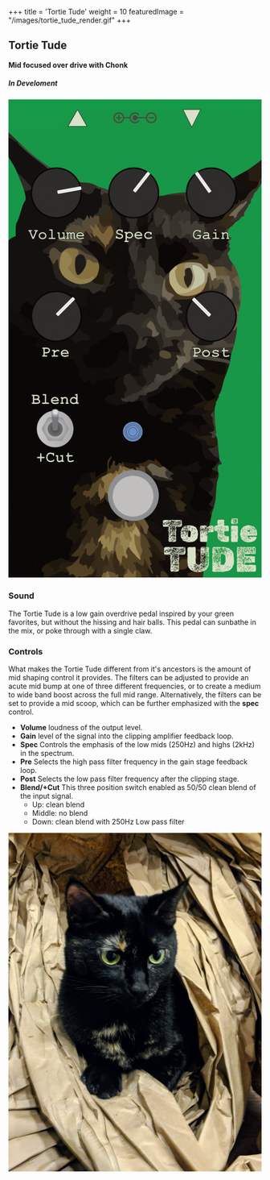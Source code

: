 +++
title = 'Tortie Tude'
weight = 10
featuredImage = "/images/tortie_tude_render.gif"
+++

## Tortie Tude
**Mid focused over drive with Chonk**

##### *In Develoment* #####

![Tabby-Terror](/images/tortie_tude_render.gif?width=20vw)

### Sound

The Tortie Tude is a low gain overdrive pedal inspired by your green favorites, but without the hissing and hair balls. This pedal can sunbathe in the mix, or poke through with a single claw.

### Controls
What makes the Tortie Tude different from it's ancestors is the amount of mid shaping control it provides. The filters can be adjusted to provide an acute mid bump at one of three different frequencies, or to create a medium to wide band boost across the full mid range. Alternatively, the filters can be set to provide a mid scoop, which can be further emphasized with the **spec** control.

- **Volume** loudness of the output level.
- **Gain** level of the signal into the clipping amplifier feedback loop.
- **Spec** Controls the emphasis of the low mids (250Hz) and highs (2kHz) in the spectrum.
- **Pre** Selects the high pass filter frequency in the gain stage feedback loop.
- **Post** Selects the low pass filter frequency after the clipping stage.
- **Blend/+Cut** This three position switch enabled as 50/50 clean blend of the input signal.
  - Up: clean blend
  - Middle: no blend
  - Down: clean blend with 250Hz Low pass filter

![Evie](/images/evie-packaging.jpg?width=70vw)

